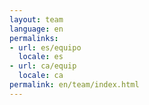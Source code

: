 ```yaml
---
layout: team
language: en
permalinks:
- url: es/equipo
  locale: es
- url: ca/equip
  locale: ca
permalink: en/team/index.html
---
```


